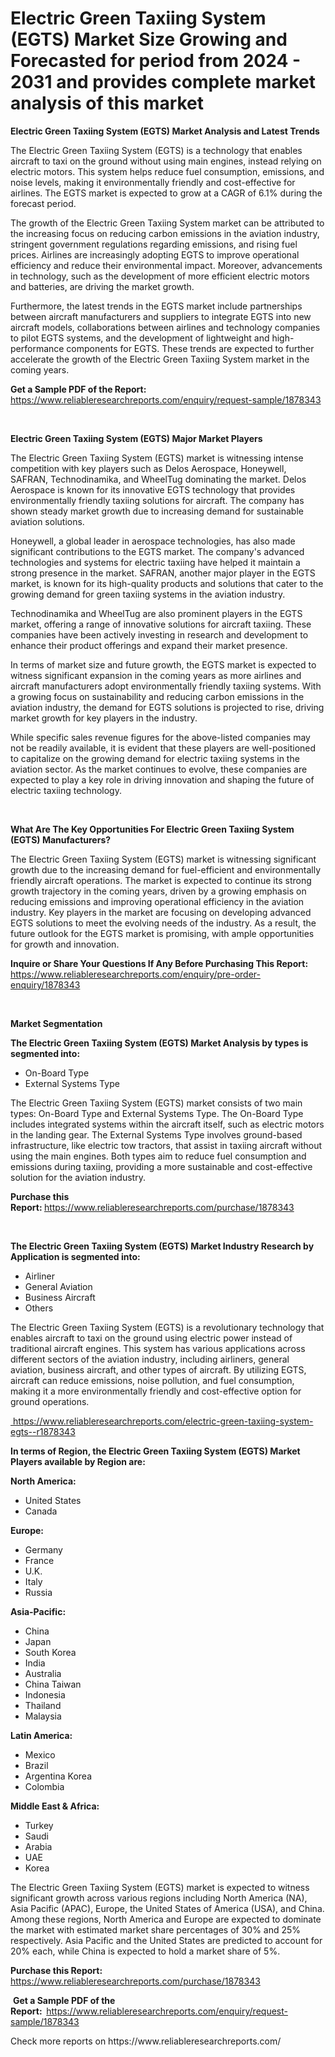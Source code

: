<p><h1>Electric Green Taxiing System (EGTS) Market Size Growing and Forecasted for period from 2024 - 2031 and provides complete market analysis of this market</h1></p><p><strong>Electric Green Taxiing System (EGTS) Market Analysis and Latest Trends</strong></p>
<p><p>The Electric Green Taxiing System (EGTS) is a technology that enables aircraft to taxi on the ground without using main engines, instead relying on electric motors. This system helps reduce fuel consumption, emissions, and noise levels, making it environmentally friendly and cost-effective for airlines. The EGTS market is expected to grow at a CAGR of 6.1% during the forecast period.</p><p>The growth of the Electric Green Taxiing System market can be attributed to the increasing focus on reducing carbon emissions in the aviation industry, stringent government regulations regarding emissions, and rising fuel prices. Airlines are increasingly adopting EGTS to improve operational efficiency and reduce their environmental impact. Moreover, advancements in technology, such as the development of more efficient electric motors and batteries, are driving the market growth.</p><p>Furthermore, the latest trends in the EGTS market include partnerships between aircraft manufacturers and suppliers to integrate EGTS into new aircraft models, collaborations between airlines and technology companies to pilot EGTS systems, and the development of lightweight and high-performance components for EGTS. These trends are expected to further accelerate the growth of the Electric Green Taxiing System market in the coming years.</p></p>
<p><strong>Get a Sample PDF of the Report:&nbsp;</strong> <a href="https://www.reliableresearchreports.com/enquiry/request-sample/1878343">https://www.reliableresearchreports.com/enquiry/request-sample/1878343</a></p>
<p>&nbsp;</p>
<p><strong>Electric Green Taxiing System (EGTS) Major Market Players</strong></p>
<p><p>The Electric Green Taxiing System (EGTS) market is witnessing intense competition with key players such as Delos Aerospace, Honeywell, SAFRAN, Technodinamika, and WheelTug dominating the market. Delos Aerospace is known for its innovative EGTS technology that provides environmentally friendly taxiing solutions for aircraft. The company has shown steady market growth due to increasing demand for sustainable aviation solutions.</p><p>Honeywell, a global leader in aerospace technologies, has also made significant contributions to the EGTS market. The company's advanced technologies and systems for electric taxiing have helped it maintain a strong presence in the market. SAFRAN, another major player in the EGTS market, is known for its high-quality products and solutions that cater to the growing demand for green taxiing systems in the aviation industry.</p><p>Technodinamika and WheelTug are also prominent players in the EGTS market, offering a range of innovative solutions for aircraft taxiing. These companies have been actively investing in research and development to enhance their product offerings and expand their market presence.</p><p>In terms of market size and future growth, the EGTS market is expected to witness significant expansion in the coming years as more airlines and aircraft manufacturers adopt environmentally friendly taxiing systems. With a growing focus on sustainability and reducing carbon emissions in the aviation industry, the demand for EGTS solutions is projected to rise, driving market growth for key players in the industry.</p><p>While specific sales revenue figures for the above-listed companies may not be readily available, it is evident that these players are well-positioned to capitalize on the growing demand for electric taxiing systems in the aviation sector. As the market continues to evolve, these companies are expected to play a key role in driving innovation and shaping the future of electric taxiing technology.</p></p>
<p>&nbsp;</p>
<p><strong>What Are The Key Opportunities For Electric Green Taxiing System (EGTS) Manufacturers?</strong></p>
<p><p>The Electric Green Taxiing System (EGTS) market is witnessing significant growth due to the increasing demand for fuel-efficient and environmentally friendly aircraft operations. The market is expected to continue its strong growth trajectory in the coming years, driven by a growing emphasis on reducing emissions and improving operational efficiency in the aviation industry. Key players in the market are focusing on developing advanced EGTS solutions to meet the evolving needs of the industry. As a result, the future outlook for the EGTS market is promising, with ample opportunities for growth and innovation.</p></p>
<p><strong>Inquire or Share Your Questions If Any Before Purchasing This Report:</strong> <a href="https://www.reliableresearchreports.com/enquiry/pre-order-enquiry/1878343">https://www.reliableresearchreports.com/enquiry/pre-order-enquiry/1878343</a></p>
<p>&nbsp;</p>
<p><strong>Market Segmentation</strong></p>
<p><strong>The Electric Green Taxiing System (EGTS) Market Analysis by types is segmented into:</strong></p>
<p><ul><li>On-Board Type</li><li>External Systems Type</li></ul></p>
<p><p>The Electric Green Taxiing System (EGTS) market consists of two main types: On-Board Type and External Systems Type. The On-Board Type includes integrated systems within the aircraft itself, such as electric motors in the landing gear. The External Systems Type involves ground-based infrastructure, like electric tow tractors, that assist in taxiing aircraft without using the main engines. Both types aim to reduce fuel consumption and emissions during taxiing, providing a more sustainable and cost-effective solution for the aviation industry.</p></p>
<p><strong>Purchase this Report:&nbsp;</strong><a href="https://www.reliableresearchreports.com/purchase/1878343">https://www.reliableresearchreports.com/purchase/1878343</a></p>
<p>&nbsp;</p>
<p><strong>The Electric Green Taxiing System (EGTS) Market Industry Research by Application is segmented into:</strong></p>
<p><ul><li>Airliner</li><li>General Aviation</li><li>Business Aircraft</li><li>Others</li></ul></p>
<p><p>The Electric Green Taxiing System (EGTS) is a revolutionary technology that enables aircraft to taxi on the ground using electric power instead of traditional aircraft engines. This system has various applications across different sectors of the aviation industry, including airliners, general aviation, business aircraft, and other types of aircraft. By utilizing EGTS, aircraft can reduce emissions, noise pollution, and fuel consumption, making it a more environmentally friendly and cost-effective option for ground operations.</p></p>
<p><a href="https://www.reliableresearchreports.com/electric-green-taxiing-system-egts--r1878343">&nbsp;https://www.reliableresearchreports.com/electric-green-taxiing-system-egts--r1878343</a></p>
<p><strong>In terms of Region, the Electric Green Taxiing System (EGTS) Market Players available by Region are:</strong></p>
<p>
    <p> <strong> North America: </strong>
        <ul>
            <li>United States</li>
            <li>Canada</li>
        </ul>
        </p> 
    <p> <strong> Europe: </strong>
        <ul>
            <li>Germany</li>
            <li>France</li>
            <li>U.K.</li>
            <li>Italy</li>
            <li>Russia</li>
        </ul>
        </p> 
    <p> <strong> Asia-Pacific: </strong>
        <ul>
            <li>China</li>
            <li>Japan</li>
            <li>South Korea</li>
            <li>India</li>
            <li>Australia</li>
            <li>China Taiwan</li>
            <li>Indonesia</li>
            <li>Thailand</li>
            <li>Malaysia</li>
        </ul>
        </p> 
    <p> <strong> Latin America: </strong>
        <ul>
            <li>Mexico</li>
            <li>Brazil</li>
            <li>Argentina Korea</li>
            <li>Colombia</li>
        </ul>
        </p> 
    <p> <strong> Middle East & Africa: </strong>
        <ul>
            <li>Turkey</li>
            <li>Saudi</li>
            <li>Arabia</li>
            <li>UAE</li>
            <li>Korea</li>
        </ul>
    </p>
    </p>
<p><p>The Electric Green Taxiing System (EGTS) market is expected to witness significant growth across various regions including North America (NA), Asia Pacific (APAC), Europe, the United States of America (USA), and China. Among these regions, North America and Europe are expected to dominate the market with estimated market share percentages of 30% and 25% respectively. Asia Pacific and the United States are predicted to account for 20% each, while China is expected to hold a market share of 5%.</p></p>
<p><strong>Purchase this Report: </strong><a href="https://www.reliableresearchreports.com/purchase/1878343">https://www.reliableresearchreports.com/purchase/1878343</a></p>
<p>&nbsp;<strong>Get a Sample PDF of the Report:&nbsp;&nbsp;</strong><a href="https://www.reliableresearchreports.com/enquiry/request-sample/1878343">https://www.reliableresearchreports.com/enquiry/request-sample/1878343</a></p>
<p><strong></strong></p>
<p>Check more reports on https://www.reliableresearchreports.com/</p>